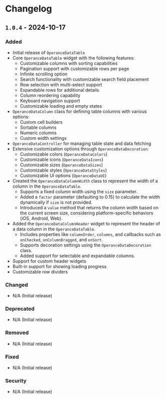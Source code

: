 # Changelog

## `1.0.4` - 2024-10-17

### Added

- Initial release of `OperanceDataTable`
- Core `OperanceDataTable` widget with the following features:
  - Customizable columns with sorting capabilities
  - Pagination support with customizable rows per page
  - Infinite scrolling option
  - Search functionality with customizable search field placement
  - Row selection with multi-select support
  - Expandable rows for additional details
  - Column reordering capability
  - Keyboard navigation support
  - Customizable loading and empty states
- `OperanceDataColumn` class for defining table columns with various options:
  - Custom cell builders
  - Sortable columns
  - Numeric columns
  - Custom width settings
- `OperanceDataController` for managing table state and data fetching
- Extensive customization options through `OperanceDataDecoration`:
  - Customizable colors (`OperanceDataColors`)
  - Customizable icons (`OperanceDataIcons`)
  - Customizable sizes (`OperanceDataSizes`)
  - Customizable styles (`OperanceDataStyles`)
  - Customizable UI options (`OperanceDataUI`)
- Created the `OperanceDataColumnWidth` class to represent the width of a column in the `OperanceDataTable`.
  - Supports a fixed column width using the `size` parameter.
  - Added a `factor` parameter (defaulting to 0.15) to calculate the width dynamically if `size` is not provided.
  - Introduced a `value` method that returns the column width based on the current screen size, considering platform-specific behaviors (iOS, Android, Web).
- Added the `OperanceDataColumnHeader` widget to represent the header of a data column in the `OperanceDataTable`.
  - Includes properties like `columnOrder`, `columns`, and callbacks such as `onChecked`, `onColumnDragged`, and `onSort`.
  - Supports decoration settings using the `OperanceDataDecoration` class.
  - Added support for selectable and expandable columns.
- Support for custom header widgets
- Built-in support for showing loading progress
- Customizable row dividers

### Changed

- N/A (Initial release)

### Deprecated

- N/A (Initial release)

### Removed

- N/A (Initial release)

### Fixed

- N/A (Initial release)

### Security

- N/A (Initial release)
